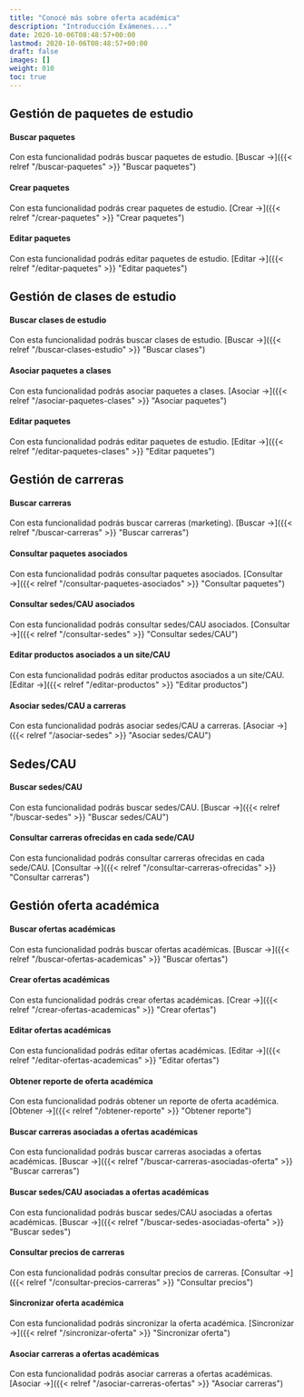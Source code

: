 ```yaml
---
title: "Conocé más sobre oferta académica"
description: "Introducción Exámenes...."
date: 2020-10-06T08:48:57+00:00
lastmod: 2020-10-06T08:48:57+00:00
draft: false
images: []
weight: 010
toc: true
---
```


## Gestión de paquetes de estudio

#### Buscar paquetes

Con esta funcionalidad podrás buscar paquetes de estudio. [Buscar →]({{< relref "/buscar-paquetes" >}} "Buscar paquetes")

#### Crear paquetes

Con esta funcionalidad podrás crear paquetes de estudio. [Crear →]({{< relref "/crear-paquetes" >}} "Crear paquetes")

#### Editar paquetes

Con esta funcionalidad podrás editar paquetes de estudio. [Editar →]({{< relref "/editar-paquetes" >}} "Editar paquetes")

## Gestión de clases de estudio

#### Buscar clases de estudio

Con esta funcionalidad podrás buscar clases de estudio. [Buscar →]({{< relref "/buscar-clases-estudio" >}} "Buscar clases")

#### Asociar paquetes a clases

Con esta funcionalidad podrás asociar paquetes a clases. [Asociar →]({{< relref "/asociar-paquetes-clases" >}} "Asociar paquetes")

#### Editar paquetes

Con esta funcionalidad podrás editar paquetes de estudio. [Editar →]({{< relref "/editar-paquetes-clases" >}} "Editar paquetes")

## Gestión de carreras

#### Buscar carreras

Con esta funcionalidad podrás buscar carreras (marketing). [Buscar →]({{< relref "/buscar-carreras" >}} "Buscar carreras")

#### Consultar paquetes asociados

Con esta funcionalidad podrás consultar paquetes asociados. [Consultar →]({{< relref "/consultar-paquetes-asociados" >}} "Consultar paquetes")

#### Consultar sedes/CAU asociados

Con esta funcionalidad podrás consultar sedes/CAU asociados. [Consultar →]({{< relref "/consultar-sedes" >}} "Consultar sedes/CAU")

#### Editar productos asociados a un site/CAU

Con esta funcionalidad podrás editar productos asociados a un site/CAU. [Editar →]({{< relref "/editar-productos" >}} "Editar productos")

#### Asociar sedes/CAU a carreras

Con esta funcionalidad podrás asociar sedes/CAU a carreras. [Asociar →]({{< relref "/asociar-sedes" >}} "Asociar sedes/CAU")

## Sedes/CAU

#### Buscar sedes/CAU

Con esta funcionalidad podrás buscar sedes/CAU. [Buscar →]({{< relref "/buscar-sedes" >}} "Buscar sedes/CAU")

#### Consultar carreras ofrecidas en cada sede/CAU

Con esta funcionalidad podrás consultar carreras ofrecidas en cada sede/CAU. [Consultar →]({{< relref "/consultar-carreras-ofrecidas" >}} "Consultar carreras")

## Gestión oferta académica

#### Buscar ofertas académicas

Con esta funcionalidad podrás buscar ofertas académicas. [Buscar →]({{< relref "/buscar-ofertas-academicas" >}} "Buscar ofertas")

#### Crear ofertas académicas

Con esta funcionalidad podrás crear ofertas académicas. [Crear →]({{< relref "/crear-ofertas-academicas" >}} "Crear ofertas")

#### Editar ofertas académicas

Con esta funcionalidad podrás editar ofertas académicas. [Editar →]({{< relref "/editar-ofertas-academicas" >}} "Editar ofertas")

#### Obtener reporte de oferta académica

Con esta funcionalidad podrás obtener un reporte de oferta académica. [Obtener →]({{< relref "/obtener-reporte" >}} "Obtener reporte")

#### Buscar carreras asociadas a ofertas académicas

Con esta funcionalidad podrás buscar carreras asociadas a ofertas académicas. [Buscar →]({{< relref "/buscar-carreras-asociadas-oferta" >}} "Buscar carreras")

#### Buscar sedes/CAU asociadas a ofertas académicas

Con esta funcionalidad podrás buscar sedes/CAU asociadas a ofertas académicas. [Buscar →]({{< relref "/buscar-sedes-asociadas-oferta" >}} "Buscar sedes")

#### Consultar precios de carreras

Con esta funcionalidad podrás consultar precios de carreras. [Consultar →]({{< relref "/consultar-precios-carreras" >}} "Consultar precios")

#### Sincronizar oferta académica

Con esta funcionalidad podrás sincronizar la oferta académica. [Sincronizar →]({{< relref "/sincronizar-oferta" >}} "Sincronizar oferta")

#### Asociar carreras a ofertas académicas

Con esta funcionalidad podrás asociar carreras a ofertas académicas. [Asociar →]({{< relref "/asociar-carreras-ofertas" >}} "Asociar carreras")
